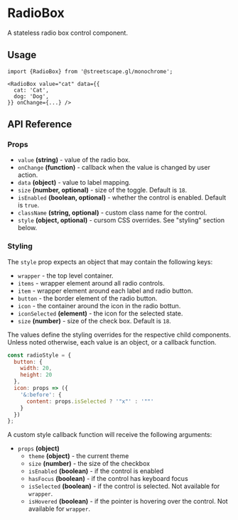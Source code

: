 # RadioBox

A stateless radio box control component.

## Usage

    import {RadioBox} from '@streetscape.gl/monochrome';

    <RadioBox value="cat" data={{
      cat: 'Cat',
      dog: 'Dog',
    }} onChange={...} />

## API Reference

### Props

- `value` **(string)** - value of the radio box.
- `onChange` **(function)** - callback when the value is changed by user action.
- `data` **(object)** - value to label mapping.
- `size` **(number, optional)** - size of the toggle. Default is `18`.
- `isEnabled` **(boolean, optional)** - whether the control is enabled. Default is `true`.
- `className` **(string, optional)** - custom class name for the control.
- `style` **(object, optional)** - cursom CSS overrides. See "styling" section below.

### Styling

The `style` prop expects an object that may contain the following keys:

- `wrapper` - the top level container.
- `items` - wrapper element around all radio controls.
- `item` - wrapper element around each label and radio button.
- `button` - the border element of the radio button.
- `icon` - the container around the icon in the radio bottun.
- `iconSelected` **(element)** - the icon for the selected state.
- `size` **(number)** - size of the check box. Default is `18`.

The values define the styling overrides for the respective child components. Unless noted otherwise,
each value is an object, or a callback function.

```jsx
const radioStyle = {
  button: {
    width: 20,
    height: 20
  },
  icon: props => ({
    '&:before': {
      content: props.isSelected ? '"x"' : '""'
    }
  })
};
```

A custom style callback function will receive the following arguments:

- `props` **(object)**
  - `theme` **(object)** - the current theme
  - `size` **(number)** - the size of the checkbox
  - `isEnabled` **(boolean)** - if the control is enabled
  - `hasFocus` **(boolean)** - if the control has keyboard focus
  - `isSelected` **(boolean)** - if the control is selected. Not available for `wrapper`.
  - `isHovered` **(boolean)** - if the pointer is hovering over the control. Not available for
    `wrapper`.
